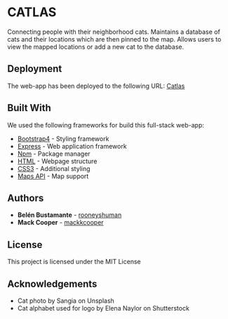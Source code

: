 # CATLAS

Connecting people with their neighborhood cats. Maintains a database of cats and their locations which are then pinned to 
the map. Allows users to view the mapped locations or add a new cat to the database.

## Deployment

The web-app has been deployed to the following URL: [Catlas](https://catlas.herokuapp.com/)

## Built With

We used the following frameworks for build this full-stack web-app:

* [Bootstrap4](https://getbootstrap.com/) - Styling framework
* [Express](https://expressjs.com/) - Web application framework
* [Npm](https://www.npmjs.com/) - Package manager
* [HTML](https://developer.mozilla.org/en-US/docs/Learn/HTML/) - Webpage structure
* [CSS3](https://developer.mozilla.org/en-US/docs/Web/CSS/CSS3/) - Additional styling
* [Maps API](https://developers.google.com/maps/documentation/javascript/) - Map support

## Authors

* **Belén Bustamante** - [rooneyshuman](https://github.com/rooneyshuman)
* **Mack Cooper** - [mackkcooper](https://github.com/mackkcooper)

## License

This project is licensed under the MIT License

## Acknowledgements
* Cat photo by Sangia on Unsplash
* Cat alphabet used for logo by Elena Naylor on Shutterstock
